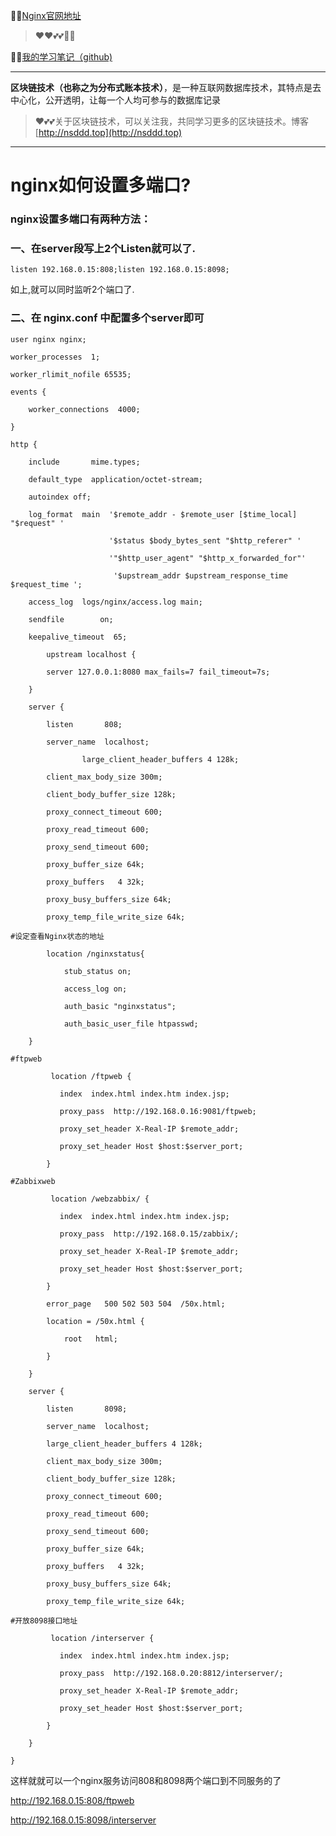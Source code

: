 😶‍🌫️[Nginx官网地址](https://www.nginx.org)

> ❤️❤️💕💕🐾🐾

😶‍🌫️[我的学习笔记（github)](https://github.com/3293172751/CS_COURSE)

---

**区块链技术（也称之为分布式账本技术）**，是一种互联网数据库技术，其特点是去中心化，公开透明，让每一个人均可参与的数据库记录

>   ❤️💕💕关于区块链技术，可以关注我，共同学习更多的区块链技术。博客[http://nsddd.top](http://nsddd.top)

---

# nginx如何设置多端口?

### nginx设置多端口有两种方法：

### 一、在server段写上2个Listen就可以了.

```
listen 192.168.0.15:808;listen 192.168.0.15:8098;
```

如上,就可以同时监听2个端口了.

### 二、在 nginx.conf 中配置多个server即可

```
user nginx nginx;

worker_processes  1;

worker_rlimit_nofile 65535;

events {

    worker_connections  4000;

}

http {

    include       mime.types;

    default_type  application/octet-stream;

    autoindex off;

    log_format  main  '$remote_addr - $remote_user [$time_local] "$request" '

                      '$status $body_bytes_sent "$http_referer" '

                      '"$http_user_agent" "$http_x_forwarded_for"'

                       '$upstream_addr $upstream_response_time $request_time ';

    access_log  logs/nginx/access.log main;

    sendfile        on;

    keepalive_timeout  65;

        upstream localhost {

        server 127.0.0.1:8080 max_fails=7 fail_timeout=7s;

    } 

    server {

        listen       808;

        server_name  localhost;

                large_client_header_buffers 4 128k;

        client_max_body_size 300m;

        client_body_buffer_size 128k;

        proxy_connect_timeout 600;

        proxy_read_timeout 600;

        proxy_send_timeout 600;

        proxy_buffer_size 64k;

        proxy_buffers   4 32k;

        proxy_busy_buffers_size 64k;

        proxy_temp_file_write_size 64k;

#设定查看Nginx状态的地址

        location /nginxstatus{

            stub_status on;

            access_log on;

            auth_basic "nginxstatus";

            auth_basic_user_file htpasswd;

    }

#ftpweb

         location /ftpweb {

           index  index.html index.htm index.jsp;

           proxy_pass  http://192.168.0.16:9081/ftpweb;

           proxy_set_header X-Real-IP $remote_addr;

           proxy_set_header Host $host:$server_port;

        }

#Zabbixweb

         location /webzabbix/ {

           index  index.html index.htm index.jsp;

           proxy_pass  http://192.168.0.15/zabbix/;

           proxy_set_header X-Real-IP $remote_addr;

           proxy_set_header Host $host:$server_port;

        }

        error_page   500 502 503 504  /50x.html;

        location = /50x.html {

            root   html;

        }

    }

    server {

        listen       8098;

        server_name  localhost;

        large_client_header_buffers 4 128k;

        client_max_body_size 300m;

        client_body_buffer_size 128k;

        proxy_connect_timeout 600;

        proxy_read_timeout 600;

        proxy_send_timeout 600;

        proxy_buffer_size 64k;

        proxy_buffers   4 32k;

        proxy_busy_buffers_size 64k;

        proxy_temp_file_write_size 64k;

#开放8098接口地址

         location /interserver {

           index  index.html index.htm index.jsp;

           proxy_pass  http://192.168.0.20:8812/interserver/;

           proxy_set_header X-Real-IP $remote_addr;

           proxy_set_header Host $host:$server_port;

        }

    }

}
```

这样就就可以一个nginx服务访问808和8098两个端口到不同服务的了

http://192.168.0.15:808/ftpweb

http://192.168.0.15:8098/interserver

